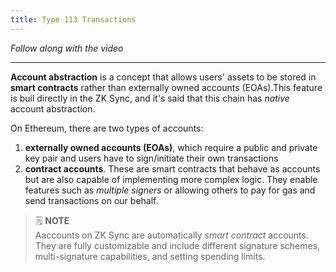 ```yaml
---
title: Type 113 Transactions
---
```


_Follow along with the video_

---

**Account abstraction** is a concept that allows users' assets to be stored in **smart contracts** rather than externally owned accounts (EOAs).This feature is buil directly in the ZK Sync, and it's said that this chain has _native_ account abstraction.

On Ethereum, there are two types of accounts:

1. **externally owned accounts (EOAs)**, which require a public and private key pair and users have to sign/initiate their own transactions
2. **contract accounts**. These are smart contracts that behave as accounts but are also capable of implementing more complex logic. They enable features such as _multiple signers_ or allowing others to pay for gas and send transactions on our behalf.

> 🗒️ **NOTE** <br>
> Aaccounts on ZK Sync are automatically _smart contract_ accounts. They are fully customizable and include different signature schemes, multi-signature capabilities, and setting spending limits.
